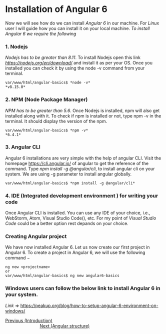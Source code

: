# Installation of Angular 6
Now we will see how do we can install *Angular 6* in our machine.
For *Linux* user I will guide how you can install it on your local machine.
*To install Angular 6 we require the following*
### 1. Nodejs
*Nodejs has to be greater than 8.11*.
To install Nodejs open this link *https://nodejs.org/en/download/* and install it as per your OS.
Once you installed you can check it by using the node -v command from your terminal.<br/>
``` 
var/www/html/angular-basics$ *node -v* 
*v8.15.0* 
```
### 2. NPM (Node Package Manager)
*NPM has to be greater than 5.6*.
Once Nodejs is installed, npm will also get installed along with it. To check if npm is installed or not, type npm -v in the terminal. It should display the version of the npm.<br/>
```
var/www/html/angular-basics$ *npm -v* 
*6.4.1*
```
### 3. Angular CLI
Angular 6 installations are very simple with the help of angular CLI. Visit the homepage https://cli.angular.io/ of angular to get the reference of the command.
Type *npm install -g @angular/cli*, to install angular cli on your system.
We are using -g parameter to install angular globally.<br/>
```
var/www/html/angular-basics$ *npm install -g @angular/cli*
```
### 4. IDE (Integrated development environment ) for writing your code 
Once Angular CLI is installed. You can use any IDE of your choice, i.e., WebStorm, Atom, Visual Studio Code(), etc.
For my point of *Visual Studio Code* could be a better option rest depands on your choice.
### Creating Angular project
We have now installed Angular 6. Let us now create our first project in Angular 6. To create a project in Angular 6, we will use the following command −
```
ng new <projectname>
or 
var/www/html/angular-basics$ ng new angular6-basics
```
### Windows users can follow the below link to install Angular 6 in your system.
*Link* => https://peakup.org/blog/how-to-setup-angular-6-environment-on-windows/
<div>
	<span><a href ="https://github.com/satish-dev/angular-basics/blob/master/documentation/Introduction.md" >Previous (Introduction)</a></span>
	&nbsp;&nbsp;&nbsp;&nbsp;&nbsp;&nbsp;&nbsp;&nbsp;&nbsp;&nbsp;&nbsp;&nbsp;&nbsp;
	&nbsp;&nbsp;&nbsp;&nbsp;&nbsp;&nbsp;&nbsp;&nbsp;&nbsp;&nbsp;&nbsp;&nbsp;&nbsp;
	&nbsp;&nbsp;&nbsp;&nbsp;&nbsp;&nbsp;&nbsp;&nbsp;&nbsp;&nbsp;&nbsp;&nbsp;&nbsp;
	&nbsp;&nbsp;&nbsp;&nbsp;&nbsp;&nbsp;&nbsp;&nbsp;&nbsp;&nbsp;&nbsp;&nbsp;&nbsp;
    &nbsp;&nbsp;&nbsp;&nbsp;&nbsp;&nbsp;&nbsp;&nbsp;&nbsp;&nbsp;&nbsp;&nbsp;&nbsp;
	&nbsp;&nbsp;&nbsp;&nbsp;&nbsp;&nbsp;&nbsp;&nbsp;&nbsp;&nbsp;&nbsp;&nbsp;&nbsp;
	&nbsp;&nbsp;&nbsp;&nbsp;&nbsp;&nbsp;&nbsp;&nbsp;&nbsp;&nbsp;&nbsp;&nbsp;&nbsp;
	&nbsp;&nbsp;&nbsp;&nbsp;&nbsp;&nbsp;&nbsp;&nbsp;&nbsp;&nbsp;&nbsp;&nbsp;&nbsp;
	<span><a href ="https://github.com/satish-dev/angular-basics/blob/master/documentation/Angular%20structure.md" >Next (Angular structure)</a> </span>
</div>